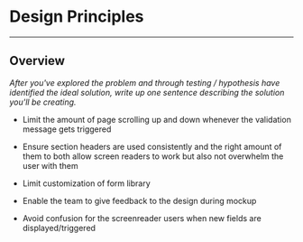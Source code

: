 
# Design Principles
---

## Overview
*After you've explored the problem and through testing / hypothesis have identified the ideal solution, write up one sentence describing the solution you'll be creating.*


* Limit the amount of page scrolling up and down whenever the validation message gets triggered

* Ensure section headers are used consistently and the right amount of them to both allow screen readers to work but also not overwhelm the user with them

* Limit customization of form library

* Enable the team to give feedback to the design during mockup

* Avoid confusion for the screenreader users when new fields are displayed/triggered
